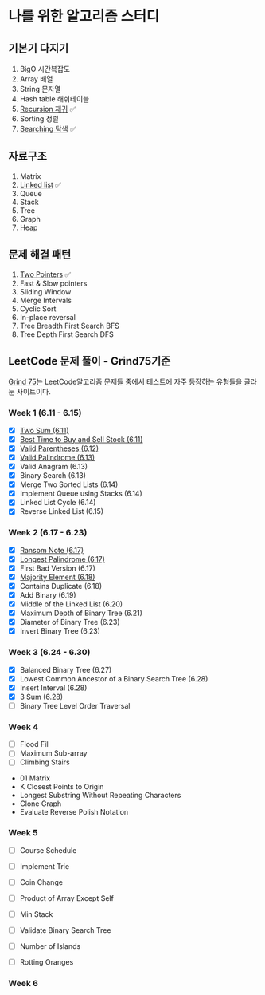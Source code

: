 # 나를 위한 알고리즘 스터디

## 기본기 다지기

1. BigO 시간복잡도
2. Array 배열
3. String 문자열
4. Hash table 해쉬테이블
5. [Recursion 재귀](./basics/recursion.md) ✅
6. Sorting 정렬
7. [Searching 탐색](./basics/search.md) ✅

## 자료구조

1. Matrix
2. [Linked list](./basics/linked-list.md) ✅
3. Queue
4. Stack
5. Tree
6. Graph
7. Heap

## 문제 해결 패턴

1. [Two Pointers](./patterns/two-pointers.md) ✅
2. Fast & Slow pointers
3. Sliding Window
4. Merge Intervals
5. Cyclic Sort
6. In-place reversal
7. Tree Breadth First Search BFS
8. Tree Depth First Search DFS

## LeetCode 문제 풀이 - Grind75기준

[Grind 75](https://www.techinterviewhandbook.org/grind75)는 LeetCode알고리즘 문제들 중에서 테스트에 자주 등장하는 유형들을 골라둔 사이트이다.

### Week 1 (6.11 - 6.15)

- [x] [Two Sum (6.11)](/leetcode/1-two-sum.md)
- [x] [Best Time to Buy and Sell Stock (6.11)](/leetcode/121-best-time-to-buy-and-sell-stock.md)
- [x] [Valid Parentheses (6.12)](/leetcode/20-valid-parentheses.md)
- [x] [Valid Palindrome (6.13)](/leetcode/125-valid-palindrome.md)
- [x] Valid Anagram (6.13)
- [x] Binary Search (6.13)
- [x] Merge Two Sorted Lists (6.14)
- [x] Implement Queue using Stacks (6.14)
- [x] Linked List Cycle (6.14)
- [x] Reverse Linked List (6.15)

### Week 2 (6.17 - 6.23)

- [x] [Ransom Note (6.17)](./leetcode/383-ransom-note.md)
- [x] [Longest Palindrome (6.17)](./leetcode/409-longest-palindrome.md)
- [x] First Bad Version (6.17)
- [x] [Majority Element (6.18)](./leetcode/169-majority-element.md)
- [x] Contains Duplicate (6.18)
- [x] Add Binary (6.19)
- [x] Middle of the Linked List (6.20)
- [x] Maximum Depth of Binary Tree (6.21)
- [x] Diameter of Binary Tree (6.23)
- [x] Invert Binary Tree (6.23)

### Week 3 (6.24 - 6.30)

- [x] Balanced Binary Tree (6.27)
- [x] Lowest Common Ancestor of a Binary Search Tree (6.28)
- [x] Insert Interval (6.28)
- [x] 3 Sum (6.28)
- [ ] Binary Tree Level Order Traversal

### Week 4

- [ ] Flood Fill
- [ ] Maximum Sub-array
- [ ] Climbing Stairs
- 01 Matrix
- K Closest Points to Origin
- Longest Substring Without Repeating Characters
- Clone Graph
- Evaluate Reverse Polish Notation

### Week 5

- [ ] Course Schedule
- [ ] Implement Trie
- [ ] Coin Change
- [ ] Product of Array Except Self
- [ ] Min Stack
- [ ] Validate Binary Search Tree
- [ ] Number of Islands
- [ ] Rotting Oranges


### Week 6

  